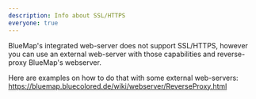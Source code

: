 ```yaml
---
description: Info about SSL/HTTPS
everyone: true
---
```


BlueMap's integrated web-server does not support SSL/HTTPS, however you can use an external web-server with those capabilities and reverse-proxy BlueMap's webserver.

Here are examples on how to do that with some external web-servers: <https://bluemap.bluecolored.de/wiki/webserver/ReverseProxy.html>

